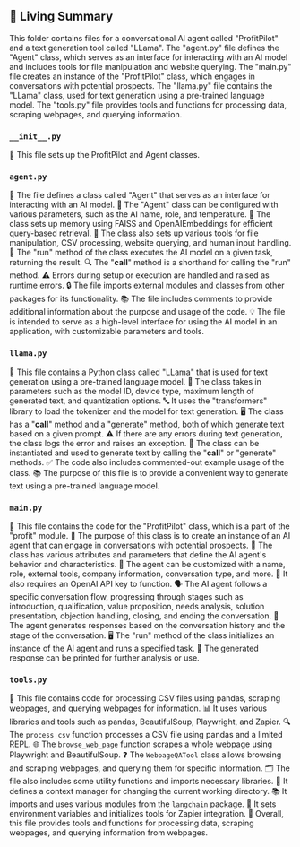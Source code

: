 

<!-- Living README Summary -->
## 🌳 Living Summary

This folder contains files for a conversational AI agent called "ProfitPilot" and a text generation tool called "LLama". The "agent.py" file defines the "Agent" class, which serves as an interface for interacting with an AI model and includes tools for file manipulation and website querying. The "main.py" file creates an instance of the "ProfitPilot" class, which engages in conversations with potential prospects. The "llama.py" file contains the "LLama" class, used for text generation using a pre-trained language model. The "tools.py" file provides tools and functions for processing data, scraping webpages, and querying information.


### `__init__.py`

📝 This file sets up the ProfitPilot and Agent classes.


### `agent.py`

📝 The file defines a class called "Agent" that serves as an interface for interacting with an AI model.
🔧 The "Agent" class can be configured with various parameters, such as the AI name, role, and temperature.
🧠 The class sets up memory using FAISS and OpenAIEmbeddings for efficient query-based retrieval.
🔧 The class also sets up various tools for file manipulation, CSV processing, website querying, and human input handling.
🚀 The "run" method of the class executes the AI model on a given task, returning the result.
🔍 The "__call__" method is a shorthand for calling the "run" method.
⚠️ Errors during setup or execution are handled and raised as runtime errors.
🔒 The file imports external modules and classes from other packages for its functionality.
📚 The file includes comments to provide additional information about the purpose and usage of the code.
💡 The file is intended to serve as a high-level interface for using the AI model in an application, with customizable parameters and tools.


### `llama.py`

📝 This file contains a Python class called "LLama" that is used for text generation using a pre-trained language model.
🤖 The class takes in parameters such as the model ID, device type, maximum length of generated text, and quantization options.
🔤 It uses the "transformers" library to load the tokenizer and the model for text generation.
🖥️ The class has a "__call__" method and a "generate" method, both of which generate text based on a given prompt.
⚠️ If there are any errors during text generation, the class logs the error and raises an exception.
🔧 The class can be instantiated and used to generate text by calling the "__call__" or "generate" methods.
✅ The code also includes commented-out example usage of the class.
📚 The purpose of this file is to provide a convenient way to generate text using a pre-trained language model.


### `main.py`

📄 This file contains the code for the "ProfitPilot" class, which is a part of the "profit" module.
🤖 The purpose of this class is to create an instance of an AI agent that can engage in conversations with potential prospects.
🔀 The class has various attributes and parameters that define the AI agent's behavior and characteristics.
📝 The agent can be customized with a name, role, external tools, company information, conversation type, and more.
🔑 It also requires an OpenAI API key to function.
🗣️ The AI agent follows a specific conversation flow, progressing through stages such as introduction, qualification, value proposition, needs analysis, solution presentation, objection handling, closing, and ending the conversation.
💬 The agent generates responses based on the conversation history and the stage of the conversation.
🖥️ The "run" method of the class initializes an instance of the AI agent and runs a specified task.
📩 The generated response can be printed for further analysis or use.


### `tools.py`

📝 This file contains code for processing CSV files using pandas, scraping webpages, and querying webpages for information.
📊 It uses various libraries and tools such as pandas, BeautifulSoup, Playwright, and Zapier.
🔍 The `process_csv` function processes a CSV file using pandas and a limited REPL.
🌐 The `browse_web_page` function scrapes a whole webpage using Playwright and BeautifulSoup.
❓ The `WebpageQATool` class allows browsing and scraping webpages, and querying them for specific information.
🗂️ The file also includes some utility functions and imports necessary libraries.
🔧 It defines a context manager for changing the current working directory.
📚 It imports and uses various modules from the `langchain` package.
🔑 It sets environment variables and initializes tools for Zapier integration.
📌 Overall, this file provides tools and functions for processing data, scraping webpages, and querying information from webpages.

<!-- Living README Summary -->